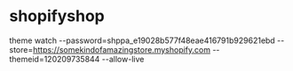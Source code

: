 # shopifyshop

theme watch --password=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 --store=https://somekindofamazingstore.myshopify.com --themeid=120209735844 --allow-live